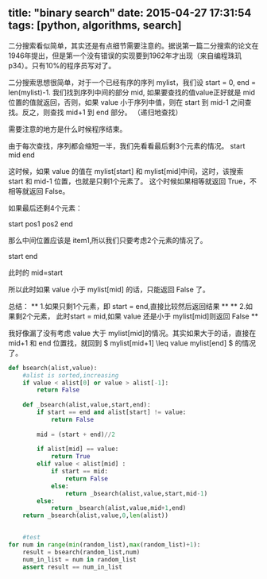 title: "binary search"
date: 2015-04-27 17:31:54
tags: [python, algorithms, search]
---
二分搜索看似简单，其实还是有点细节需要注意的。据说第一篇二分搜索的论文在1946年提出，但是第一个没有错误的实现要到1962年才出现（来自编程珠玑p34）。只有10%的程序员写对了。

二分搜索思想很简单，对于一个已经有序的序列 mylist，我们设 start = 0, end = len(mylist)-1.
我们找到序列中间的部分 mid, 如果要查找的值value正好就是 mid 位置的值就返回，否则，如果 value 小于序列中值，则在 start 到 mid-1 之间查找。反之，则查找 mid+1 到 end 部分。 （递归地查找）

需要注意的地方是什么时候程序结束。

由于每次查找，序列都会缩短一半，我们先看看最后剩3个元素的情况。
start mid end

这时候，如果 value 的值在 mylist[start] 和 mylist[mid]中间，这时，该搜索 start 和 mid-1 位置，也就是只剩1个元素了。
这个时候如果相等就返回 True，不相等就返回 False。

如果最后还剩4个元素：

start pos1 pos2 end

那么中间位置应该是 item1,所以我们只要考虑2个元素的情况了。

start end

此时的 mid=start

所以此时如果 value 小于 mylist[mid] 的话，只能返回 False 了。

总结：
** 1.如果只剩1个元素，即 start = end,直接比较然后返回结果 **
** 2.如果剩2个元素， 此时start = mid,如果 value 还是小于 mylist[mid]则返回 False **

我好像漏了没有考虑 value 大于 mylist[mid]的情况。其实如果大于的话，直接在 mid+1 和 end 位置找，就回到
$ mylist[mid+1] \leq value mylist[end] $ 的情况了。

~~~python
def bsearch(alist,value):
    #alist is sorted,increasing
    if value < alist[0] or value > alist[-1]:
        return False
    
    def _bsearch(alist,value,start,end):
        if start == end and alist[start] != value:
            return False
        
        mid = (start + end)//2
        
        if alist[mid] == value:
            return True
        elif value < alist[mid] :
            if start == mid:
                return False
            else:
                return _bsearch(alist,value,start,mid-1)
        else:
            return _bsearch(alist,value,mid+1,end)
    return _bsearch(alist,value,0,len(alist))
        
~~~

~~~python
    #test
for num in range(min(random_list),max(random_list)+1):
    result = bsearch(random_list,num)
    num_in_list = num in random_list
    assert result == num_in_list
~~~